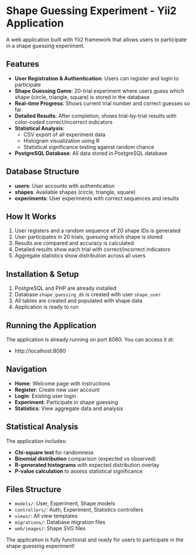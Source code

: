 # Shape Guessing Experiment - Yii2 Application

A web application built with Yii2 framework that allows users to participate in a shape guessing experiment.

## Features

- **User Registration & Authentication**: Users can register and login to participate
- **Shape Guessing Game**: 20-trial experiment where users guess which shape (circle, triangle, square) is stored in the database
- **Real-time Progress**: Shows current trial number and correct guesses so far
- **Detailed Results**: After completion, shows trial-by-trial results with color-coded correct/incorrect indicators
- **Statistical Analysis**: 
  - CSV export of all experiment data
  - Histogram visualization using R
  - Statistical significance testing against random chance
- **PostgreSQL Database**: All data stored in PostgreSQL database

## Database Structure

- **users**: User accounts with authentication
- **shapes**: Available shapes (circle, triangle, square)
- **experiments**: User experiments with correct sequences and results

## How It Works

1. User registers and a random sequence of 20 shape IDs is generated
2. User participates in 20 trials, guessing which shape is stored
3. Results are compared and accuracy is calculated
4. Detailed results show each trial with correct/incorrect indicators
5. Aggregate statistics show distribution across all users

## Installation & Setup

1. PostgreSQL and PHP are already installed
2. Database `shape_guessing_db` is created with user `shape_user`
3. All tables are created and populated with shape data
4. Application is ready to run

## Running the Application

The application is already running on port 8080. You can access it at:
- http://localhost:8080

## Navigation

- **Home**: Welcome page with instructions
- **Register**: Create new user account
- **Login**: Existing user login
- **Experiment**: Participate in shape guessing
- **Statistics**: View aggregate data and analysis

## Statistical Analysis

The application includes:
- **Chi-square test** for randomness
- **Binomial distribution** comparison (expected vs observed)
- **R-generated histograms** with expected distribution overlay
- **P-value calculation** to assess statistical significance

## Files Structure

- `models/`: User, Experiment, Shape models
- `controllers/`: Auth, Experiment, Statistics controllers  
- `views/`: All view templates
- `migrations/`: Database migration files
- `web/images/`: Shape SVG files

The application is fully functional and ready for users to participate in the shape guessing experiment!
